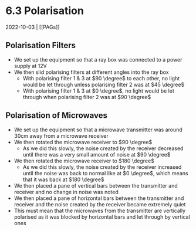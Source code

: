 # 6.3 Polarisation
2022-10-03 | [[PAGs]]

## Polarisation Filters
- We set up the equipment so that a ray box was connected to a power supply at 12V
- We then slid polarising filters at different angles into the ray box
	- With polarising filter 1 & 3 at $90 \degree$ to each other, no light would be let through unless polarising filter 2 was at $45 \degree$
	- With polarising filter 1 & 3 at $0 \degree$, no light would be let through when polarising filter 2 was at $90 \degree$

## Polarisation of Microwaves
- We set up the equipment so that a microwave transmitter was around 30cm away from a microwave receiver
- We then rotated the microwave receiver to $90 \degree$
	- As we did this slowly, the noise created by the receiver decreased until there was a very small amount of noise at $90 \degree$
- We then rotated the microwave receiver to $180 \degree$
	- As we did this slowly, the noise created by the receiver increased until the noise was back to normal like at $0 \degree$, which means that it was back at $180 \degree$
- We then placed a pane of vertical bars between the transmitter and receiver and no change in noise was noted
- We then placed a pane of horizontal bars between the transmitter and receiver and the noise created by the receiver became extremely quiet
- This must mean that the microwaves from the transmitter are vertically polarised as it was blocked by horizontal bars and let through by vertical ones
